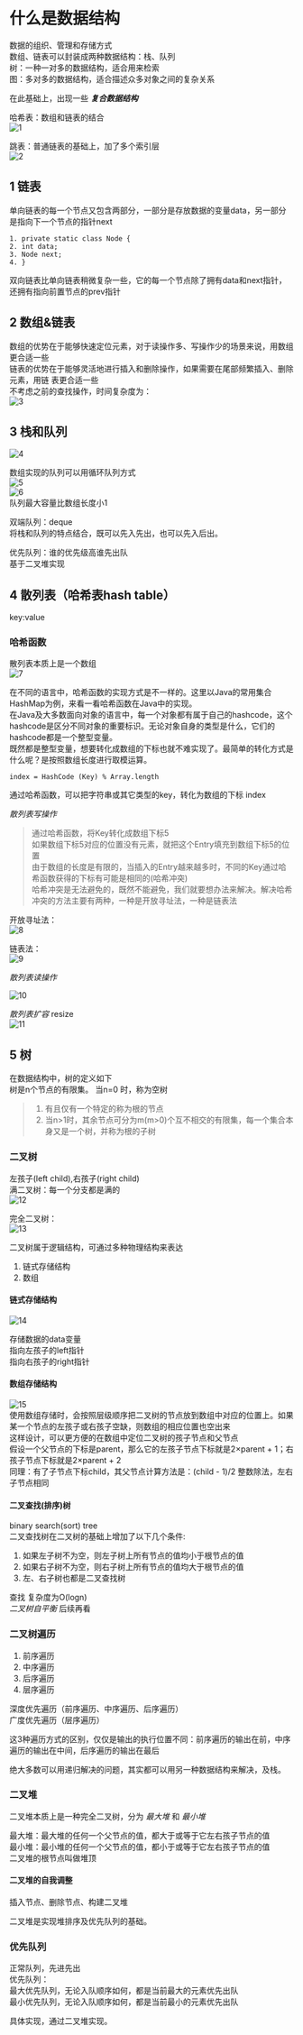 # 什么是数据结构

数据的组织、管理和存储方式  
数组、链表可以封装成两种数据结构：栈、队列  
树：一种一对多的数据结构，适合用来检索  
图：多对多的数据结构，适合描述众多对象之间的复杂关系  

在此基础上，出现一些 ***复合数据结构***  

哈希表：数组和链表的结合  
![1](images/2022-06-02-14-38-52.png)  

跳表：普通链表的基础上，加了多个索引层  
![2](images/2022-06-02-14-39-46.png)  

## 1 链表

单向链表的每一个节点又包含两部分，一部分是存放数据的变量data，另一部分是指向下一个节点的指针next  

    1. private static class Node {
    2. int data;
    3. Node next;
    4. }

双向链表比单向链表稍微复杂一些，它的每一个节点除了拥有data和next指针，还拥有指向前置节点的prev指针  

## 2 数组&链表

数组的优势在于能够快速定位元素，对于读操作多、写操作少的场景来说，用数组更合适一些  
链表的优势在于能够灵活地进行插入和删除操作，如果需要在尾部频繁插入、删除元素，用链
表更合适一些  
不考虑之前的查找操作，时间复杂度为：  
![3](images/2022-06-02-15-12-07.png)  

## 3 栈和队列

![4](images/2022-06-02-15-15-02.png)  

数组实现的队列可以用循环队列方式  
![5](images/2022-06-02-15-17-36.png)  
![6](images/2022-06-02-15-18-31.png)  
队列最大容量比数组长度小1  

双端队列：deque  
将栈和队列的特点结合，既可以先入先出，也可以先入后出。  

优先队列：谁的优先级高谁先出队  
基于二叉堆实现  

## 4 散列表（哈希表hash table）

key:value  

### 哈希函数

散列表本质上是一个数组  
![7](images/2022-06-02-15-28-03.png)  

在不同的语言中，哈希函数的实现方式是不一样的。这里以Java的常用集合HashMap为例，来看一看哈希函数在Java中的实现。  
在Java及大多数面向对象的语言中，每一个对象都有属于自己的hashcode，这个hashcode是区分不同对象的重要标识。无论对象自身的类型是什么，它们的hashcode都是一个整型变量。  
既然都是整型变量，想要转化成数组的下标也就不难实现了。最简单的转化方式是什么呢？是按照数组长度进行取模运算。  

    index = HashCode (Key) % Array.length

通过哈希函数，可以把字符串或其它类型的key，转化为数组的下标 index  

*散列表写操作*

> 通过哈希函数，将Key转化成数组下标5  
> 如果数组下标5对应的位置没有元素，就把这个Entry填充到数组下标5的位置  
> 由于数组的长度是有限的，当插入的Entry越来越多时，不同的Key通过哈希函数获得的下标有可能是相同的(哈希冲突)  
> 哈希冲突是无法避免的，既然不能避免，我们就要想办法来解决。解决哈希冲突的方法主要有两种，一种是开放寻址法，一种是链表法  

开放寻址法：  
![8](images/2022-06-02-15-34-57.png)  

链表法：  
![9](images/2022-06-02-15-35-46.png)

*散列表读操作*  

![10](images/2022-06-02-15-37-36.png)  

*散列表扩容* resize  
![11](images/2022-06-02-15-39-50.png)  

## 5 树

在数据结构中，树的定义如下  
树是n个节点的有限集。 当n=0 时，称为空树  

>1. 有且仅有一个特定的称为根的节点  
>2. 当n>1时，其余节点可分为m(m>0)个互不相交的有限集，每一个集合本身又是一个树，并称为根的子树  

### 二叉树

左孩子(left child),右孩子(right child)  
满二叉树：每一个分支都是满的  
![12](images/2022-06-02-20-07-22.png)  

完全二叉树：  
![13](images/2022-06-02-20-08-24.png)  

二叉树属于逻辑结构，可通过多种物理结构来表达  

1. 链式存储结构  
2. 数组  

#### 链式存储结构

![14](images/2022-06-02-20-10-36.png)  

存储数据的data变量  
指向左孩子的left指针  
指向右孩子的right指针  

#### 数组存储结构

![15](images/2022-06-02-20-13-37.png)  
使用数组存储时，会按照层级顺序把二叉树的节点放到数组中对应的位置上。如果某一个节点的左孩子或右孩子空缺，则数组的相应位置也空出来  
这样设计，可以更方便的在数组中定位二叉树的孩子节点和父节点  
假设一个父节点的下标是parent，那么它的左孩子节点下标就是2×parent + 1；右孩子节点下标就是2×parent + 2  
同理：有了子节点下标child，其父节点计算方法是：(child - 1)/2 整数除法，左右子节点相同  

#### 二叉查找(排序)树

binary search(sort) tree  
二叉查找树在二叉树的基础上增加了以下几个条件:  

1. 如果左子树不为空，则左子树上所有节点的值均小于根节点的值  
2. 如果右子树不为空，则右子树上所有节点的值均大于根节点的值  
3. 左、右子树也都是二叉查找树  

查找 复杂度为O(logn)  
*二叉树自平衡* 后续再看  

### 二叉树遍历

1. 前序遍历  
2. 中序遍历  
3. 后序遍历  
4. 层序遍历  

深度优先遍历（前序遍历、中序遍历、后序遍历）  
广度优先遍历（层序遍历）  

这3种遍历方式的区别，仅仅是输出的执行位置不同：前序遍历的输出在前，中序遍历的输出在中间，后序遍历的输出在最后  

绝大多数可以用递归解决的问题，其实都可以用另一种数据结构来解决，及栈。  

### 二叉堆

二叉堆本质上是一种完全二叉树，分为 *最大堆* 和 *最小堆*  

最大堆：最大堆的任何一个父节点的值，都大于或等于它左右孩子节点的值  
最小堆：最小堆的任何一个父节点的值，都小于或等于它左右孩子节点的值  
二叉堆的根节点叫做堆顶  

#### 二叉堆的自我调整

插入节点、删除节点、构建二叉堆  

二叉堆是实现堆排序及优先队列的基础。  

### 优先队列

正常队列，先进先出  
优先队列：  
最大优先队列，无论入队顺序如何，都是当前最大的元素优先出队  
最小优先队列，无论入队顺序如何，都是当前最小的元素优先出队  

具体实现，通过二叉堆实现。  

